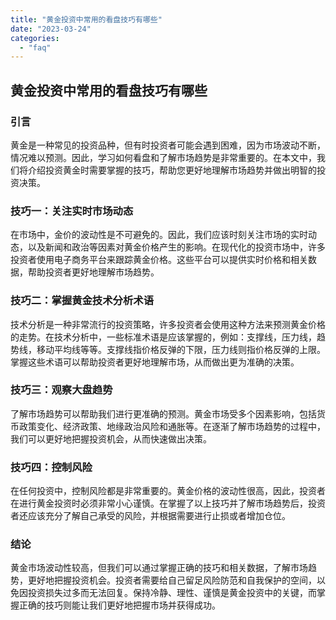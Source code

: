 ```yaml
---
title: "黄金投资中常用的看盘技巧有哪些"
date: "2023-03-24"
categories: 
  - "faq"
---
```


## 黄金投资中常用的看盘技巧有哪些

### 引言

黄金是一种常见的投资品种，但有时投资者可能会遇到困难，因为市场波动不断，情况难以预测。因此，学习如何看盘和了解市场趋势是非常重要的。在本文中，我们将介绍投资黄金时需要掌握的技巧，帮助您更好地理解市场趋势并做出明智的投资决策。

### 技巧一：关注实时市场动态

在市场中，金价的波动性是不可避免的。因此，我们应该时刻关注市场的实时动态，以及新闻和政治等因素对黄金价格产生的影响。在现代化的投资市场中，许多投资者使用电子商务平台来跟踪黄金价格。这些平台可以提供实时价格和相关数据，帮助投资者更好地理解市场趋势。

### 技巧二：掌握黄金技术分析术语

技术分析是一种非常流行的投资策略，许多投资者会使用这种方法来预测黄金价格的走势。在技术分析中，一些标准术语是应该掌握的，例如：支撑线，压力线，趋势线，移动平均线等等。支撑线指价格反弹的下限，压力线则指价格反弹的上限。掌握这些术语可以帮助投资者更好地理解市场，从而做出更为准确的决策。

### 技巧三：观察大盘趋势

了解市场趋势可以帮助我们进行更准确的预测。黄金市场受多个因素影响，包括货币政策变化、经济政策、地缘政治风险和通胀等。在逐渐了解市场趋势的过程中，我们可以更好地把握投资机会，从而快速做出决策。

### 技巧四：控制风险

在任何投资中，控制风险都是非常重要的。黄金价格的波动性很高，因此，投资者在进行黄金投资时必须非常小心谨慎。在掌握了以上技巧并了解市场趋势后，投资者还应该充分了解自己承受的风险，并根据需要进行止损或者增加仓位。

### 结论

黄金市场波动性较高，但我们可以通过掌握正确的技巧和相关数据，了解市场趋势，更好地把握投资机会。投资者需要给自己留足风险防范和自我保护的空间，以免因投资损失过多而无法回复。保持冷静、理性、谨慎是黄金投资中的关键，而掌握正确的技巧则能让我们更好地把握市场并获得成功。

